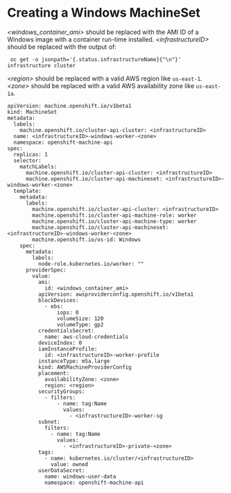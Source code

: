 # Creating a Windows MachineSet

_\<windows_container_ami\>_ should be replaced with the AMI ID of a Windows image with a container run-time installed. 
_\<infrastructureID\>_ should be replaced with the output of:
```shell script
 oc get -o jsonpath='{.status.infrastructureName}{"\n"}' infrastructure cluster
```
_\<region\>_ should be replaced with a valid AWS region like `us-east-1`.
_\<zone\>_ should be replaced with a valid AWS availability zone like `us-east-1a`.

```
apiVersion: machine.openshift.io/v1beta1
kind: MachineSet
metadata:
  labels:
    machine.openshift.io/cluster-api-cluster: <infrastructureID> 
  name: <infrastructureID>-windows-worker-<zone>
  namespace: openshift-machine-api
spec:
  replicas: 1
  selector:
    matchLabels:
      machine.openshift.io/cluster-api-cluster: <infrastructureID> 
      machine.openshift.io/cluster-api-machineset: <infrastructureID>-windows-worker-<zone>
  template:
    metadata:
      labels:
        machine.openshift.io/cluster-api-cluster: <infrastructureID> 
        machine.openshift.io/cluster-api-machine-role: worker
        machine.openshift.io/cluster-api-machine-type: worker
        machine.openshift.io/cluster-api-machineset: <infrastructureID>-windows-worker-<zone>
        machine.openshift.io/os-id: Windows
    spec:
      metadata:
        labels:
          node-role.kubernetes.io/worker: ""
      providerSpec:
        value:
          ami:
            id: <windows_container_ami>
          apiVersion: awsproviderconfig.openshift.io/v1beta1
          blockDevices:
            - ebs:
                iops: 0
                volumeSize: 120
                volumeType: gp2
          credentialsSecret:
            name: aws-cloud-credentials
          deviceIndex: 0
          iamInstanceProfile:
            id: <infrastructureID>-worker-profile 
          instanceType: m5a.large
          kind: AWSMachineProviderConfig
          placement:
            availabilityZone: <zone>
            region: <region>
          securityGroups:
            - filters:
                - name: tag:Name
                  values:
                    - <infrastructureID>-worker-sg 
          subnet:
            filters:
              - name: tag:Name
                values:
                  - <infrastructureID>-private-<zone>
          tags:
            - name: kubernetes.io/cluster/<infrastructureID> 
              value: owned
          userDataSecret:
            name: windows-user-data
            namespace: openshift-machine-api
```
